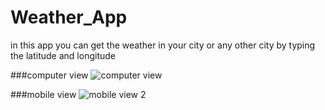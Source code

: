 # Weather_App

in this app you can get the weather in your city or any other city by typing the latitude and longitude


###computer view
![computer view](https://user-images.githubusercontent.com/88619864/177049627-b36ba623-ae30-4e1b-a106-92a4ca91021c.png)


###mobile view 
![mobile view 2](https://user-images.githubusercontent.com/88619864/177049642-4ebf373a-ed89-4c71-b064-4b49e4879ee0.png)
